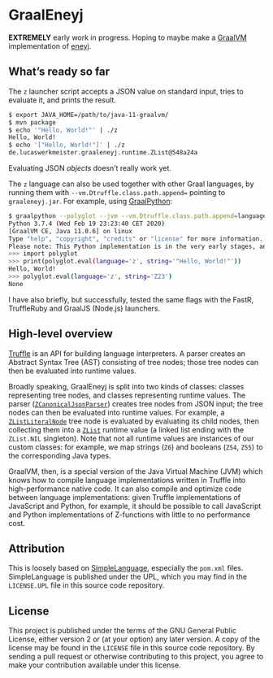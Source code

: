 # GraalEneyj

**EXTREMELY** early work in progress.
Hoping to maybe make a [GraalVM][] implementation of [eneyj][].

## What’s ready so far

The `z` launcher script accepts a JSON value on standard input,
tries to evaluate it, and prints the result.

```sh
$ export JAVA_HOME=/path/to/java-11-graalvm/
$ mvn package
$ echo '"Hello, World!"' | ./z
Hello, World!
$ echo '["Hello, World!"]' | ./z
de.lucaswerkmeister.graaleneyj.runtime.ZList@548a24a
```

Evaluating JSON *objects* doesn’t really work yet.

The `z` language can also be used together with other Graal languages,
by running them with `--vm.Dtruffle.class.path.append=` pointing to `graaleneyj.jar`.
For example, using [GraalPython][]:

```sh
$ graalpython --polyglot --jvm --vm.Dtruffle.class.path.append=language/target/graaleneyj.jar
Python 3.7.4 (Wed Feb 19 23:23:40 CET 2020)
[GraalVM CE, Java 11.0.6] on linux
Type "help", "copyright", "credits" or "license" for more information.
Please note: This Python implementation is in the very early stages, and can run little more than basic benchmarks at this point.
>>> import polyglot
>>> print(polyglot.eval(language='z', string='"Hello, World!"'))
Hello, World!
>>> polyglot.eval(language='z', string='Z23')
None
```

I have also briefly, but successfully, tested the same flags with the FastR, TruffleRuby and GraalJS (Node.js) launchers.

## High-level overview

[Truffle][] is an API for building language interpreters.
A parser creates an Abstract Syntax Tree (AST) consisting of tree nodes;
those tree nodes can then be evaluated into runtime values.

Broadly speaking, GraalEneyj is split into two kinds of classes:
classes representing tree nodes, and classes representing runtime values.
The parser ([`ZCanonicalJsonParser`][]) creates tree nodes from JSON input;
the tree nodes can then be evaluated into runtime values.
For example, a [`ZListLiteralNode`][] tree node is evaluated by evaluating its child nodes,
then collecting them into a [`ZList`][] runtime value
(a linked list ending with the `ZList.NIL` singleton).
Note that not all runtime values are instances of our custom classes:
for example, we map strings (`Z6`) and booleans (`Z54`, `Z55`) to the corresponding Java types.

GraalVM, then, is a special version of the Java Virtual Machine (JVM)
which knows how to compile language implementations written in Truffle into high-performance native code.
It can also compile and optimize code between language implementations:
given Truffle implementations of JavaScript and Python, for example,
it should be possible to call JavaScript and Python implementations of Z-functions
with little to no performance cost.

## Attribution

This is loosely based on [SimpleLanguage][], especially the `pom.xml` files.
SimpleLanguage is published under the UPL, which you may find in the `LICENSE.UPL` file in this source code repository.

## License

This project is published under the terms of the GNU General Public License,
either version 2 or (at your option) any later version.
A copy of the license may be found in the `LICENSE` file in this source code repository.
By sending a pull request or otherwise contributing to this project,
you agree to make your contribution available under this license.

[GraalVM]: https://www.graalvm.org/
[Truffle]: https://github.com/oracle/graal/tree/master/truffle#readme
[GraalPython]: https://github.com/graalvm/graalpython#readme
[`ZCanonicalJsonParser`]: language/src/main/java/de/lucaswerkmeister/graaleneyj/parser/ZCanonicalJsonParser.java
[`ZListLiteralNode`]: language/src/main/java/de/lucaswerkmeister/graaleneyj/nodes/ZListLiteralNode.java
[`ZList`]: language/src/main/java/de/lucaswerkmeister/graaleneyj/runtime/ZList.java
[eneyj]: https://github.com/google/abstracttext/tree/master/eneyj#readme
[SimpleLanguage]: https://github.com/graalvm/simplelanguage#readme
